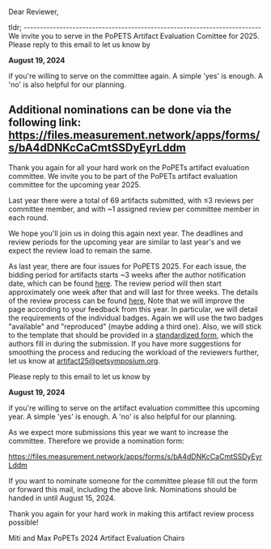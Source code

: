 Dear Reviewer,

tldr; -------------------------------------------------------------------------
We invite you to serve in the PoPETS Artifact Evaluation Comittee for 2025. Please reply to this email to let us know by 

 **August 19, 2024** 

if you're willing to serve on the committee again. A simple 'yes' is enough. A 'no' is also helpful for our planning.

Additional nominations can be done via the following link: https://files.measurement.network/apps/forms/s/bA4dDNKcCaCmtSSDyEyrLddm
-------------------------------------------------------------------------------

Thank you again for all your hard work on the PoPETs artifact evaluation committee. We invite you to be part of the PoPETs artifact evaluation committee for the upcoming year 2025. 

Last year there were a total of 69 artifacts submitted, with  ≤3 reviews per committee member, and with ~1 assigned review per committee member in each round.

We hope you'll join us in doing this again next year.
The deadlines and review periods for the upcoming year are similar to last year's and we expect the review load to remain the same.

As last year, there are four issues for PoPETS 2025. 
For each issue, the bidding period for artifacts starts ~3 weeks after the author notification date, which can be found [here](https://petsymposium.org/cfp25.php). The review period will then start approximately one week after that and will last for three weeks. The details of the review process can be found [here](https://petsymposium.org/artifacts.php), Note that we will improve the page according to your feedback from this year. In particular, we will detail the requirements of the individual badges. Again we will use the two badges "available" and "reproduced" (maybe adding a third one). Also, we will stick to the template that should be provided in a [standardized form](https://petsymposium.org/files/template.md), which the authors fill in during the submission. If you have more suggestions for smoothing the process and reducing the workload of the reviewers further, let us know at artifact25@petsymposium.org.

Please reply to this email to let us know by 

 **August 19, 2024** 

if you're willing to serve on the artifact evaluation committee this upcoming year. A simple 'yes' is enough. A 'no' is also helpful for our planning.

As we expect more submissions this year we want to increase the committee. Therefore we provide a nomination form:

https://files.measurement.network/apps/forms/s/bA4dDNKcCaCmtSSDyEyrLddm

If you want to nominate someone for the committee please fill out the form or forward this mail, including the above link. Nominations should be handed in until August 15, 2024.

Thank you again for your hard work in making this artifact review process possible!

Miti and Max
PoPETs 2024 Artifact Evaluation Chairs
